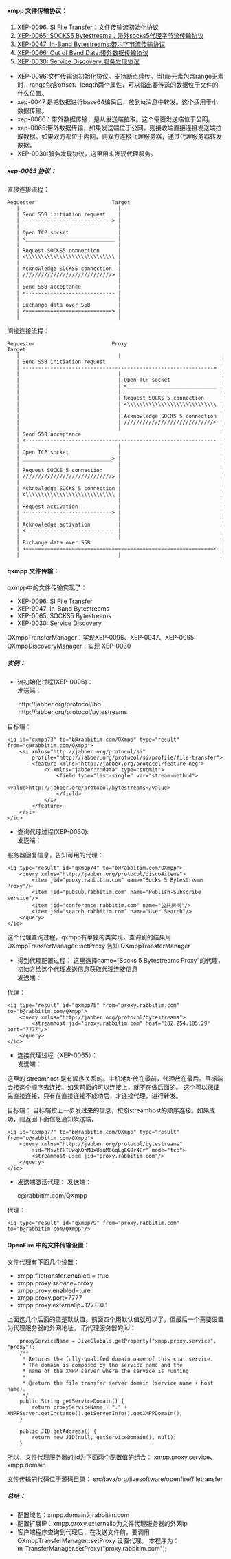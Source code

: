 #### xmpp 文件传输协议：
1. [XEP-0096: SI File Transfer：文件传输流初始化协议](http://xmpp.org/extensions/xep-0096.html)
2. [XEP-0065: SOCKS5 Bytestreams：带外socks5代理字节流传输协议](http://xmpp.org/extensions/xep-0065.html)
3. [XEP-0047: In-Band Bytestreams:带内字节流传输协议](http://xmpp.org/extensions/xep-0047.html)
4. [XEP-0066: Out of Band Data:带外数据传输协议](http://xmpp.org/extensions/xep-0066.html)
5. [XEP-0030: Service Discovery:服务发现协议](http://xmpp.org/extensions/xep-0030.html)


* XEP-0096:文件传输流初始化协议。支持断点续传。当file元素包含range无素时，range包含offset、length两个属性，可以指出要传送的数据位于文件的什么位置。
* xep-0047:是把数据进行base64编码后，放到iq消息中转发。这个适用于小数据传输。  
* xep-0066：带外数据传输，是从发送端拉取。这个需要发送端位于公网。  
* xep-0065:带外数据传输，如果发送端位于公网，则接收端直接连接发送端拉取数据。如果双方都位于内网，则双方连接代理服务器，通过代理服务器转发数据。
* XEP-0030:服务发现协议，这里用来发现代理服务。

##### xep-0065 协议：


直接连接流程：


    Requester                         Target
       |                                |
       | Send S5B initiation request    |
       | -----------------------------> |
       |                                |
       | Open TCP socket                |
       | <_____________________________ |
       |                                |
       | Request SOCKS5 connection      |
       | <\\\\\\\\\\\\\\\\\\\\\\\\\\\\\ |
       |                                |
       | Acknowledge SOCKS5 connection  |
       | /////////////////////////////> |
       |                                |
       | Send S5B acceptance            |
       | <----------------------------- |
       |                                |
       | Exchange data over S5B         |
       | <============================> |
       |                                |
       

间接连接流程：


    Requester                         Proxy                            Target
       |                                |                                |
       | Send S5B initiation request                                     |
       | --------------------------------------------------------------> |
       |                                |                                |
       |                                | Open TCP socket                |
       |                                | <_____________________________ |
       |                                |                                |
       |                                | Request SOCKS 5 connection     |
       |                                | <\\\\\\\\\\\\\\\\\\\\\\\\\\\\\ |
       |                                |                                |
       |                                | Acknowledge SOCKS 5 connection |
       |                                | /////////////////////////////> |
       |                                |                                |
       | Send S5B acceptance                                             |
       | <-------------------------------------------------------------- |
       |                                |                                |
       | Open TCP socket                |                                |
       | _____________________________> |                                |
       |                                |                                |
       | Request SOCKS 5 connection     |                                |
       | /////////////////////////////> |                                |
       |                                |                                |
       | Acknowledge SOCKS 5 connection |                                |
       | <\\\\\\\\\\\\\\\\\\\\\\\\\\\\\ |                                |
       |                                |                                |
       | Request activation             |                                |
       | -----------------------------> |                                |
       |                                |                                |
       | Acknowledge activation         |                                |
       | <----------------------------- |                                |
       |                                |                                |
       | Exchange data over S5B                                          |
       | <=============================================================> |
       |                                |                                |


#### qxmpp 文件传输：

qxmpp中的文件传输实现了：
* XEP-0096: SI File Transfer
* XEP-0047: In-Band Bytestreams
* XEP-0065: SOCKS5 Bytestreams
* XEP-0030: Service Discovery 

QXmppTransferManager：实现XEP-0096、XEP-0047、XEP-0065  
QXmppDiscoveryManager：实现 XEP-0030

##### 实例：
* 流初始化过程(XEP-0096)：  
发送端：


    <iq id="qxmpp73" to="c@rabbitim.com/QXmpp" type="set">
        <si xmlns="http://jabber.org/protocol/si" 
            id="MsVtTkTuwqKQhMBxUsuM66qLgEG9r4Cr" 
            profile="http://jabber.org/protocol/si/profile/file-transfer">
            <file xmlns="http://jabber.org/protocol/si/profile/file-transfer" 
                date="2009-07-14T04:52:25.650Z" 
                hash="076e3caed758a1c18c91a0e9cae3368f" 
                name="Chrysanthemum.jpg" 
                size="879394"/>
            <feature xmlns="http://jabber.org/protocol/feature-neg">
                <x xmlns="jabber:x:data" type="form">
                    <field type="list-single" var="stream-method">
                        <option><value>http://jabber.org/protocol/ibb</value></option>
                        <option><value>http://jabber.org/protocol/bytestreams</value></option>
                    </field>
                </x>
            </feature>
        </si>
    </iq>


目标端：


    <iq id="qxmpp73" to="b@rabbitim.com/QXmpp" type="result" from="c@rabbitim.com/QXmpp">
        <si xmlns="http://jabber.org/protocol/si" 
            profile="http://jabber.org/protocol/si/profile/file-transfer">
            <feature xmlns="http://jabber.org/protocol/feature-neg">
                <x xmlns="jabber:x:data" type="submit">
                    <field type="list-single" var="stream-method">
                        <value>http://jabber.org/protocol/bytestreams</value>
                    </field>
                </x>
            </feature>
        </si>
    </iq>


* 查询代理过程(XEP-0030):  
发送端：


    <iq id="qxmpp74" type="get"><query xmlns="http://jabber.org/protocol/disco#items" /></iq>


服务器回复信息，告知可用的代理：


    <iq type="result" id="qxmpp74" to="b@rabbitim.com/QXmpp">
        <query xmlns="http://jabber.org/protocol/disco#items">
            <item jid="proxy.rabbitim.com" name="Socks 5 Bytestreams Proxy"/>
            <item jid="pubsub.rabbitim.com" name="Publish-Subscribe service"/>
            <item jid="conference.rabbitim.com" name="公共房间"/>
            <item jid="search.rabbitim.com" name="User Search"/>
        </query>
    </iq>


这个代理查询过程，qxmpp有单独的类实现，查询到的结果用 QXmppTransferManager::setProxy 告知 QXmppTransferManager

* 得到代理配置过程：
这里选择name=“Socks 5 Bytestreams Proxy”的代理，初始方给这个代理发送信息获取代理连接信息  
发送端：


    <iq id="qxmpp75" to="proxy.rabbitim.com" type="get">
        <query xmlns="http://jabber.org/protocol/bytestreams" 
                sid="MsVtTkTuwqKQhMBxUsuM66qLgEG9r4Cr"/>
    </iq>


代理：


    <iq type="result" id="qxmpp75" from="proxy.rabbitim.com" to="b@rabbitim.com/QXmpp">
        <query xmlns="http://jabber.org/protocol/bytestreams">
            <streamhost jid="proxy.rabbitim.com" host="182.254.185.29" port="7777"/>
        </query>
    </iq>


* 连接代理过程（XEP-0065）：  
发送端：


    <iq id="qxmpp77" to="c@rabbitim.com/QXmpp" type="set">
        <query xmlns="http://jabber.org/protocol/bytestreams" 
               sid="MsVtTkTuwqKQhMBxUsuM66qLgEG9r4Cr">
               <streamhost host="192.168.1.101" jid="b@rabbitim.com/QXmpp" port="1346"/>
               <streamhost host="2001:0:5ef5:79fb:86b:f7e8:50fd:af01" jid="b@rabbitim.com/QXmpp" port="1346"/>
               <streamhost host="182.254.185.29" jid="proxy.rabbitim.com" port="7777"/>
        </query>
    </iq>

这里的 streamhost 是有顺序关系的。主机地址放在最前，代理放在最后。目标端会接这个顺序去连接。如果前面的可以连接上，就不在做后面的。
这个可以保证先直接连接，只有在直接连接不成功后，才连接代理，进行转发。

目标端：
目标端按上一步发过来的信息，按照streamhost的顺序连接。如果成功，则返回下面信息通知发送端。

    <iq id="qxmpp77" to="b@rabbitim.com/QXmpp" type="result" from="c@rabbitim.com/QXmpp">
        <query xmlns="http://jabber.org/protocol/bytestreams" 
            sid="MsVtTkTuwqKQhMBxUsuM66qLgEG9r4Cr" mode="tcp">
            <streamhost-used jid="proxy.rabbitim.com"/>
        </query>
    </iq>


* 发送端激活代理：
发送端：

    <iq id="qxmpp79" to="proxy.rabbitim.com" from="b@rabbitim.com/QXmpp" type="set">
        <query xmlns="http://jabber.org/protocol/bytestreams" sid="MsVtTkTuwqKQhMBxUsuM66qLgEG9r4Cr">
            <activate>c@rabbitim.com/QXmpp</activate>
        </query>
    </iq>


代理：


    <iq type="result" id="qxmpp79" from="proxy.rabbitim.com" to="b@rabbitim.com/QXmpp"/>


#### OpenFire 中的文件传输设置：

文件代理有下面几个设置：

* xmpp.filetransfer.enabled = true
* xmpp.proxy.service=proxy
* xmpp.proxy.enabled=ture
* xmpp.proxy.port=7777
* xmpp.proxy.externalip=127.0.0.1

上面这几个后面的值是默认值。前面四个用默认值就可以了，但最后一个需要设置为代理服务器的外网地址。
而代理服务器的jid：


        proxyServiceName = JiveGlobals.getProperty("xmpp.proxy.service", "proxy");
        /**
         * Returns the fully-qualifed domain name of this chat service.
         * The domain is composed by the service name and the
         * name of the XMPP server where the service is running.
         *
         * @return the file transfer server domain (service name + host name).
         */
        public String getServiceDomain() {
            return proxyServiceName + "." + XMPPServer.getInstance().getServerInfo().getXMPPDomain();
        }
        
        public JID getAddress() {
            return new JID(null, getServiceDomain(), null);
        }


所以，文件代理服务器的jid为下面两个配置值的组合：
xmpp.proxy.service、xmpp.domain

文件传输的代码位于源码目录：
src/java/org/jivesoftware/openfire/filetransfer

##### 总结：

* 配置域名：xmpp.domain为rabbitim.com
* 配置扩展IP：xmpp.proxy.externalip为文件代理服务器的外网ip
* 客户端程序查询到代理后，在发送文件前，要调用 QXmppTransferManager::setProxy 设置代理。
  本程序为：m_TransferManager.setProxy("proxy.rabbitim.com");

